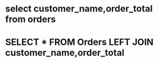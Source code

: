 # select customer_name,order_total from orders
# SELECT * FROM Orders LEFT JOIN customer_name,order_total
